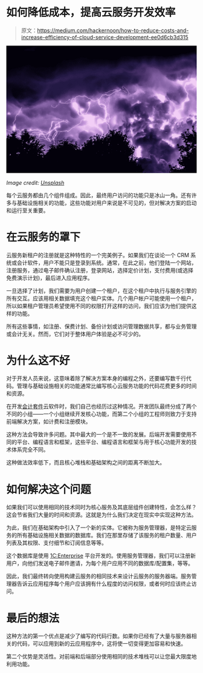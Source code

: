 # 如何降低成本，提高云服务开发效率

> 原文：<https://medium.com/hackernoon/how-to-reduce-costs-and-increase-efficiency-of-cloud-service-development-ee0d6cb3d315>

![](img/70b2c54e852785de6cfa32feca229071.png)

*Image credit:* [*Unsplash*](https://unsplash.com/photos/jh2KTqHLMjE)

每个云服务都由几个组件组成。因此，最终用户访问的功能只是冰山一角。还有许多与基础设施相关的功能，这些功能对用户来说是不可见的，但对解决方案的启动和运行至关重要。

# **在云服务的罩下**

云服务新租户的注册就是这种特性的一个完美例子。如果我们在谈论一个 CRM 系统或会计软件，用户不能只是登录到系统。通常，在此之前，他们登陆一个网站，注册服务，通过电子邮件确认注册，登录网站，选择定价计划，支付费用(或选择免费演示计划)，最后进入应用程序。

一旦选择了计划，我们需要为用户创建一个租户，在这个租户中执行与服务引擎的所有交互。应该用相关数据填充这个租户实体。几个用户帐户可能使用一个租户，所以如果租户管理员希望使用不同的权限打开这样的访问，我们应该为他们提供这样的功能。

所有这些事情，如注册、保费计划、备份计划或访问管理数据共享，都与业务管理或会计无关。然而，它们对于整体用户体验是必不可少的。

# **为什么这不好**

对于开发人员来说，这意味着除了解决方案本身的编程之外，还要编写数千行代码。管理与基础设施相关的功能通常比编写核心云服务功能的代码花费更多的时间和资源。

在开发[会计套件](https://bit.ly/2DMgTcw)云软件时，我们自己也经历过这种情况。开发团队最终分成了两个不同的小组——一个小组继续开发核心功能，而第二个小组的工程师则致力于支持前端解决方案，如计费和注册模块。

这种方法会导致许多问题。其中最大的一个是不一致的发展。后端开发需要使用不同的平台、编程语言和框架，这些平台、编程语言和框架与用于核心功能开发的技术体系完全不同。

这种做法效率低下，而且核心堆栈和基础架构之间的距离不断加大。

# **如何解决这个问题**

如果我们可以使用相同的技术同时为核心服务及其底层组件创建特性，会怎么样？这会节省我们大量的时间和资源。这就是为什么我们决定在现实中实现这种方法。

为此，我们在基础架构中引入了一个新的实体。它被称为服务管理器，是特定云服务的所有基础设施相关数据的数据库。我们在那里存储了该服务的租户数量、用户列表及其权限、支付细节和订阅信息等等。

这个数据库是使用 [1C:Enterprise](https://bit.ly/2HJq7dy) 平台开发的。使用服务管理器，我们可以注册新用户，向他们发送电子邮件邀请，为每个用户应用不同的数据库/配置集，等等。

因此，我们最终转向使用构建云服务的相同技术来设计云服务的服务器端。服务管理器告诉云应用程序每个用户应该拥有什么程度的访问权限，或者何时应该终止访问。

# **最后的想法**

这种方法的第一个优点是减少了编写的代码行数。如果你已经有了大量与服务器相关的代码，可以应用到新的云应用程序中，这将使一切变得更加容易和快速。

第二个优势是灵活性。对前端和后端部分使用相同的技术堆栈可以让您最大限度地利用功能。